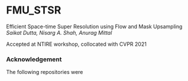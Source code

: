 # FMU_STSR
Efficient Space-time Super Resolution using Flow and Mask Upsampling
_Saikat Dutta, Nisarg A. Shah, Anurag Mittal_

Accepted at NTIRE workshop, collocated with CVPR 2021

### Acknowledgement
The following repositories were 

